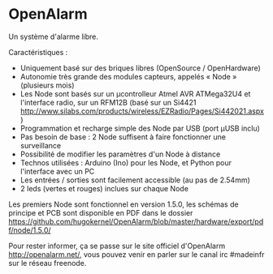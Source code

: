 OpenAlarm
=========

Un système d'alarme libre.

Caractéristiques :

- Uniquement basé sur des briques libres (OpenSource / OpenHardware)
- Autonomie très grande des modules capteurs, appelés « Node » (plusieurs mois)
- Les Node sont basés sur un µcontrolleur Atmel AVR ATMega32U4 et l'interface radio, sur un RFM12B (basé sur un Si4421 http://www.silabs.com/products/wireless/EZRadio/Pages/Si442021.aspx)
- Programmation et recharge simple des Node par USB (port µUSB inclu)
- Pas besoin de base : 2 Node suffisent à faire fonctionner une surveillance
- Possibilité de modifier les paramètres d'un Node à distance
- Technos utilisées : Arduino (Ino) pour les Node, et Python pour l'interface avec un PC
- Les entrées / sorties sont facilement accessible (au pas de 2.54mm)
- 2 leds (vertes et rouges) inclues sur chaque Node

Les premiers Node sont fonctionnel en version 1.5.0, les schémas de principe et PCB sont disponible en PDF dans le dossier https://github.com/hugokernel/OpenAlarm/blob/master/hardware/export/pdf/node/1.5.0/

Pour rester informer, ça se passe sur le site officiel d'OpenAlarm http://openalarm.net/, vous pouvez venir en parler sur le canal irc #madeinfr sur le réseau freenode.
